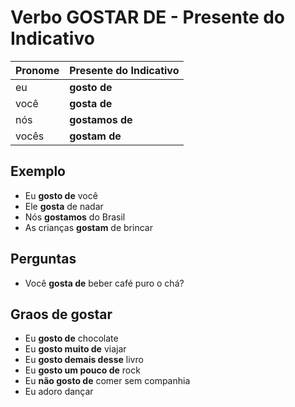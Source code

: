 # Verbo GOSTAR DE - Presente do Indicativo

| Pronome | Presente do Indicativo |
| -- | -- |
| eu | **gosto de** |
| você | **gosta de** |
| nós | **gostamos de** |
| vocês | **gostam de** |

## Exemplo

* Eu **gosto de** você
* Ele **gosta** de nadar
* Nós **gostamos** do Brasil
* As crianças **gostam** de brincar

## Perguntas

* Você **gosta de** beber café puro o chá?

## Graos de gostar

* Eu **gosto de** chocolate
* Eu **gosto muito de** viajar
* Eu **gosto demais desse** livro
* Eu **gosto um pouco de** rock
* Eu **não gosto de** comer sem companhia
* Eu adoro dançar